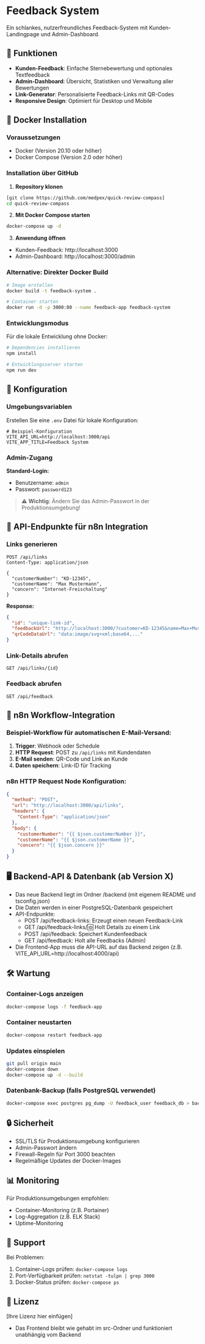 # Feedback System

Ein schlankes, nutzerfreundliches Feedback-System mit Kunden-Landingpage und Admin-Dashboard.

## 🚀 Funktionen

- **Kunden-Feedback**: Einfache Sternebewertung und optionales Textfeedback
- **Admin-Dashboard**: Übersicht, Statistiken und Verwaltung aller Bewertungen
- **Link-Generator**: Personalisierte Feedback-Links mit QR-Codes
- **Responsive Design**: Optimiert für Desktop und Mobile

## 🐳 Docker Installation

### Voraussetzungen
- Docker (Version 20.10 oder höher)
- Docker Compose (Version 2.0 oder höher)

### Installation über GitHub

1. **Repository klonen**
```bash
[git clone https://github.com/medpex/quick-review-compass]
cd quick-review-compass
```

2. **Mit Docker Compose starten**
```bash
docker-compose up -d
```

3. **Anwendung öffnen**
- Kunden-Feedback: http://localhost:3000
- Admin-Dashboard: http://localhost:3000/admin

### Alternative: Direkter Docker Build

```bash
# Image erstellen
docker build -t feedback-system .

# Container starten
docker run -d -p 3000:80 --name feedback-app feedback-system
```

### Entwicklungsmodus

Für die lokale Entwicklung ohne Docker:

```bash
# Dependencies installieren
npm install

# Entwicklungsserver starten
npm run dev
```

## 🔧 Konfiguration

### Umgebungsvariablen

Erstellen Sie eine `.env` Datei für lokale Konfiguration:

```env
# Beispiel-Konfiguration
VITE_API_URL=http://localhost:3000/api
VITE_APP_TITLE=Feedback System
```

### Admin-Zugang

**Standard-Login:**
- Benutzername: `admin`
- Passwort: `password123`

> ⚠️ **Wichtig**: Ändern Sie das Admin-Passwort in der Produktionsumgebung!

## 📡 API-Endpunkte für n8n Integration

### Links generieren
```http
POST /api/links
Content-Type: application/json

{
  "customerNumber": "KD-12345",
  "customerName": "Max Mustermann",
  "concern": "Internet-Freischaltung"
}
```

**Response:**
```json
{
  "id": "unique-link-id",
  "feedbackUrl": "http://localhost:3000/?customer=KD-12345&name=Max+Mustermann&concern=Internet-Freischaltung&text=K%C3%BCrzlich+wurde+Ihr+Internet+freigeschaltet%2C+wie+war+Ihre+Erfahrung%3F&ref=unique-link-id",
  "qrCodeDataUrl": "data:image/svg+xml;base64,..."
}
```

### Link-Details abrufen
```http
GET /api/links/{id}
```

### Feedback abrufen
```http
GET /api/feedback
```

## 🔄 n8n Workflow-Integration

### Beispiel-Workflow für automatischen E-Mail-Versand:

1. **Trigger**: Webhook oder Schedule
2. **HTTP Request**: POST zu `/api/links` mit Kundendaten
3. **E-Mail senden**: QR-Code und Link an Kunde
4. **Daten speichern**: Link-ID für Tracking

### n8n HTTP Request Node Konfiguration:
```json
{
  "method": "POST",
  "url": "http://localhost:3000/api/links",
  "headers": {
    "Content-Type": "application/json"
  },
  "body": {
    "customerNumber": "{{ $json.customerNumber }}",
    "customerName": "{{ $json.customerName }}",
    "concern": "{{ $json.concern }}"
  }
}
```

## 🖥️ Backend-API & Datenbank (ab Version X)

- Das neue Backend liegt im Ordner /backend (mit eigenem README und tsconfig.json)
- Die Daten werden in einer PostgreSQL-Datenbank gespeichert
- API-Endpunkte:
  - POST /api/feedback-links: Erzeugt einen neuen Feedback-Link
  - GET /api/feedback-links/:id: Holt Details zu einem Link
  - POST /api/feedback: Speichert Kundenfeedback
  - GET /api/feedback: Holt alle Feedbacks (Admin)
- Die Frontend-App muss die API-URL auf das Backend zeigen (z.B. VITE_API_URL=http://localhost:4000/api)

## 🛠️ Wartung

### Container-Logs anzeigen
```bash
docker-compose logs -f feedback-app
```

### Container neustarten
```bash
docker-compose restart feedback-app
```

### Updates einspielen
```bash
git pull origin main
docker-compose down
docker-compose up -d --build
```

### Datenbank-Backup (falls PostgreSQL verwendet)
```bash
docker-compose exec postgres pg_dump -U feedback_user feedback_db > backup.sql
```

## 🔒 Sicherheit

- SSL/TLS für Produktionsumgebung konfigurieren
- Admin-Passwort ändern
- Firewall-Regeln für Port 3000 beachten
- Regelmäßige Updates der Docker-Images

## 📊 Monitoring

Für Produktionsumgebungen empfohlen:
- Container-Monitoring (z.B. Portainer)
- Log-Aggregation (z.B. ELK Stack)
- Uptime-Monitoring

## 🤝 Support

Bei Problemen:
1. Container-Logs prüfen: `docker-compose logs`
2. Port-Verfügbarkeit prüfen: `netstat -tulpn | grep 3000`
3. Docker-Status prüfen: `docker-compose ps`

## 📝 Lizenz

[Ihre Lizenz hier einfügen]

- Das Frontend bleibt wie gehabt im src-Ordner und funktioniert unabhängig vom Backend
